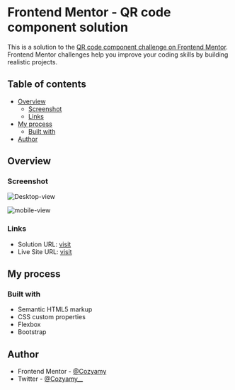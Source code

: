 # Frontend Mentor - QR code component solution

This is a solution to the [QR code component challenge on Frontend Mentor](https://www.frontendmentor.io/challenges/qr-code-component-iux_sIO_H). Frontend Mentor challenges help you improve your coding skills by building realistic projects. 

## Table of contents

- [Overview](#overview)
  - [Screenshot](#screenshot)
  - [Links](#links)
- [My process](#my-process)
  - [Built with](#built-with)
- [Author](#author)

## Overview

### Screenshot

![Desktop-view](https://user-images.githubusercontent.com/75266766/186997944-7de26db9-d8aa-47a4-85c5-cee25f7bc31f.PNG)


![mobile-view](https://user-images.githubusercontent.com/75266766/186998012-3c7493e5-06e4-4b21-b77a-fe2147c0d54b.PNG)


### Links

- Solution URL: [visit](https://t.co/UJCjGSvajJ)
- Live Site URL: [visit](https://cozyamy.github.io/QR-Code-Challenge/)

## My process

### Built with

- Semantic HTML5 markup
- CSS custom properties
- Flexbox
- Bootstrap

## Author
- Frontend Mentor - [@Cozyamy](https://www.frontendmentor.io/profile/Cozyamy)
- Twitter - [@Cozyamy__](https://www.twitter.com/Cozyamy__)